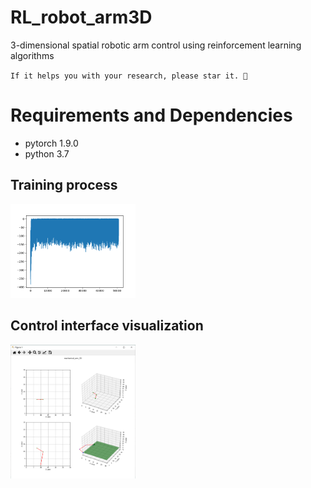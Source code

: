 # RL_robot_arm3D
3-dimensional spatial robotic arm control using reinforcement learning algorithms

`If it helps you with your research, please star it. 🎈`

# Requirements and Dependencies
- pytorch 1.9.0
- python 3.7


Training process 
----------

  <img src="arm_vis/arm_3d.png" width="200px"/> 


Control interface visualization 
----------

  <img src="arm_vis/visual.png" width="200px"/> 

